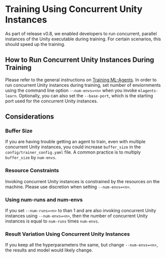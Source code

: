 # Training Using Concurrent Unity Instances

As part of release v0.8, we enabled developers to run concurrent, parallel instances of the Unity executable during training. For certain scenarios, this should speed up the training.  

## How to Run Concurrent Unity Instances During Training

Please refer to the general instructions on [Training ML-Agents](Training-ML-Agents.md).  In order to run concurrent Unity instances during training, set number of enviornments using the command line option `--num-envs=<n>` when you invoke `mlagents-learn`. Optionally, you can also set the `--base-port`, which is the starting port used for the concurrent Unity instances.

## Considerations

### Buffer Size

If you are having trouble getting an agent to train, even with multiple concurrent Unity instances, you could increase  `buffer_size` in the `config/trainer_config.yaml` file. A common practice is to multiply `buffer_size` by `num-envs`.

### Resource Constraints

Invoking concurrent Unity instances is constrained by the resources on the machine.  Please use discretion when setting `--num-envs=<n>`.

### Using num-runs and num-envs

If you set `--num-runs=<n>` to than 1 and are also invoking concurrent Unity instances using `--num-envs=<n>`, then the number of concurrent Unity instances is equal to `num-runs` times `num-envs`.

### Result Variation Using Concurrent Unity Instances

If you keep all the hyperparameters the same, but change `--num-envs=<n>`, the results and model would likely change.
